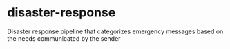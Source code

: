 # disaster-response
Disaster response pipeline that categorizes emergency messages based on the needs communicated by the sender
